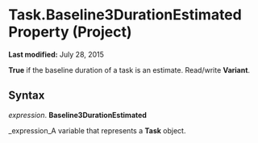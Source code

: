 
# Task.Baseline3DurationEstimated Property (Project)

 **Last modified:** July 28, 2015

 **True** if the baseline duration of a task is an estimate. Read/write **Variant**.

## Syntax

 _expression_. **Baseline3DurationEstimated**

 _expression_A variable that represents a  **Task** object.

